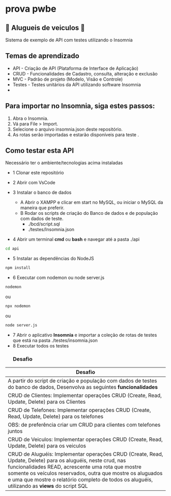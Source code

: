 # prova pwbe 
## 🚗 Alugueis de veiculos 🚗
Sistema de exemplo de API com testes utilizando o Insomnia

## Temas de aprendizado

- API - Criação de API (Plataforma de Interface de Aplicação)
- CRUD - Funcionalidades de Cadastro, consulta, alteração e exclusão
- MVC - Padrão de projeto (Modelo, Visão e Controle)
- Testes - Testes unitários da API utilizando software Insomnia
- 
## Para importar no Insomnia, siga estes passos:

1. Abra o Insomnia.
2. Vá para File > Import.
3. Selecione o arquivo insomnia.json deste repositório.
4. As rotas serão importadas e estarão disponíveis para teste .

## Como testar esta API
Necessário ter o ambiente/tecnologias acima instaladas
- 1 Clonar este repositório
- 2 Abrir com VsCode
- 3 Instalar o banco de dados
    - A Abrir o XAMPP e clicar em start no MySQL, ou iniciar o MySQL da maneira que preferir.
    - B Rodar os scripts de criação do Banco de dados e de população com dados de teste.
        -  ./bcd/script.sql
        -  ./testes/Insomnia.json

- 4 Abrir um terminal **cmd** ou **bash** e navegar até a pasta ./api
```bash
cd api
```
- 5 Instalar as dependências do NodeJS
```bash
npm install
```
- 6 Executar com nodemon ou node server.js
```bash
nodemon
```
ou
```bash
npx nodemon
```
ou
```bash
node server.js
```
- 7 Abrir o aplicativo **Insomnia** e importar a coleção de rotas de testes que está na pasta ./testes/insomnia.json
- 8 Executar todos os testes
  ### Desafio
|Desafio|
|-|
|A partir do script de criação e população com dados de testes do banco de dados, Desenvolva as seguintes **funcionalidades**|
|CRUD de Clientes: Implementar operações CRUD (Create, Read, Update, Delete) para os Clientes|
|CRUD de Telefones: Implementar operações CRUD (Create, Read, Update, Delete) para os telefones|
|OBS: de preferência criar um CRUD para clientes com telefones juntos|
|CRUD de Veiculos: Implementar operações CRUD (Create, Read, Update, Delete) para os veiculos|
|CRUD de Aluguéis: Implementar operações CRUD (Create, Read, Update, Delete) para os aluguéis, neste crud, nas funcionalidades READ, acrescente uma rota que mostre somente os veículos reservados, outra que mostre os aluguados e uma que mostre o relatório completo de todos os aluguéis, utilizando as **views** do script SQL|
